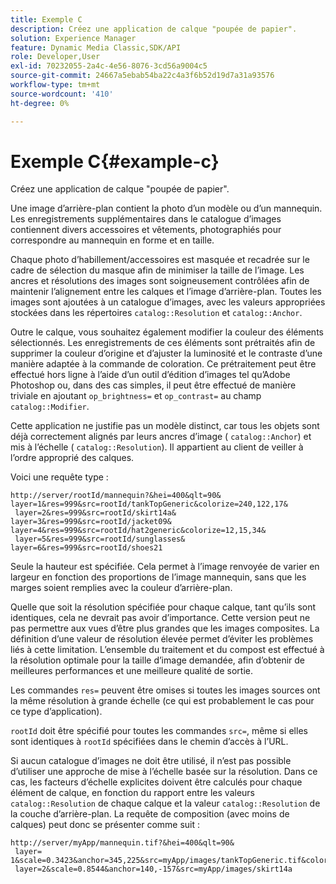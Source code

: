 ```yaml
---
title: Exemple C
description: Créez une application de calque "poupée de papier".
solution: Experience Manager
feature: Dynamic Media Classic,SDK/API
role: Developer,User
exl-id: 70232055-2a4c-4e56-8076-3cd56a9004c5
source-git-commit: 24667a5ebab54ba22c4a3f6b52d19d7a31a93576
workflow-type: tm+mt
source-wordcount: '410'
ht-degree: 0%

---
```


# Exemple C{#example-c}

Créez une application de calque &quot;poupée de papier&quot;.

Une image d’arrière-plan contient la photo d’un modèle ou d’un mannequin. Les enregistrements supplémentaires dans le catalogue d’images contiennent divers accessoires et vêtements, photographiés pour correspondre au mannequin en forme et en taille.

Chaque photo d’habillement/accessoires est masquée et recadrée sur le cadre de sélection du masque afin de minimiser la taille de l’image. Les ancres et résolutions des images sont soigneusement contrôlées afin de maintenir l’alignement entre les calques et l’image d’arrière-plan. Toutes les images sont ajoutées à un catalogue d’images, avec les valeurs appropriées stockées dans les répertoires `catalog::Resolution` et `catalog::Anchor`.

Outre le calque, vous souhaitez également modifier la couleur des éléments sélectionnés. Les enregistrements de ces éléments sont prétraités afin de supprimer la couleur d’origine et d’ajuster la luminosité et le contraste d’une manière adaptée à la commande de coloration. Ce prétraitement peut être effectué hors ligne à l’aide d’un outil d’édition d’images tel qu’Adobe Photoshop ou, dans des cas simples, il peut être effectué de manière triviale en ajoutant `op_brightness=` et `op_contrast=` au champ `catalog::Modifier`.

Cette application ne justifie pas un modèle distinct, car tous les objets sont déjà correctement alignés par leurs ancres d’image ( `catalog::Anchor`) et mis à l’échelle ( `catalog::Resolution`). Il appartient au client de veiller à l’ordre approprié des calques.

Voici une requête type :

```
http://server/rootId/mannequin?&hei=400&qlt=90&
layer=1&res=999&src=rootId/tankTopGeneric&colorize=240,122,17&
 layer=2&res=999&src=rootId/skirt14a&
layer=3&res=999&src=rootId/jacket09&
layer=4&res=999&src=rootId/hat2generic&colorize=12,15,34&
 layer=5&res=999&src=rootId/sunglasses&
layer=6&res=999&src=rootId/shoes21
```

Seule la hauteur est spécifiée. Cela permet à l’image renvoyée de varier en largeur en fonction des proportions de l’image mannequin, sans que les marges soient remplies avec la couleur d’arrière-plan.

Quelle que soit la résolution spécifiée pour chaque calque, tant qu’ils sont identiques, cela ne devrait pas avoir d’importance. Cette version peut ne pas permettre aux vues d’être plus grandes que les images composites. La définition d’une valeur de résolution élevée permet d’éviter les problèmes liés à cette limitation. L’ensemble du traitement et du compost est effectué à la résolution optimale pour la taille d’image demandée, afin d’obtenir de meilleures performances et une meilleure qualité de sortie.

Les commandes `res=` peuvent être omises si toutes les images sources ont la même résolution à grande échelle (ce qui est probablement le cas pour ce type d’application).

`rootId` doit être spécifié pour toutes les commandes `src=`, même si elles sont identiques à `rootId` spécifiées dans le chemin d’accès à l’URL.

Si aucun catalogue d’images ne doit être utilisé, il n’est pas possible d’utiliser une approche de mise à l’échelle basée sur la résolution. Dans ce cas, les facteurs d’échelle explicites doivent être calculés pour chaque élément de calque, en fonction du rapport entre les valeurs `catalog::Resolution` de chaque calque et la valeur `catalog::Resolution` de la couche d’arrière-plan. La requête de composition (avec moins de calques) peut donc se présenter comme suit :

```
http://server/myApp/mannequin.tif?&hei=400&qlt=90&
 layer= 1&scale=0.3423&anchor=345,225&src=myApp/images/tankTopGeneric.tif&colorize=240,122,17&
 layer=2&scale=0.8544&anchor=140,-157&src=myApp/images/skirt14a
```
